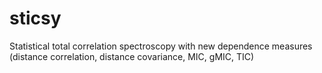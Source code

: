 # sticsy

Statistical total correlation spectroscopy with new dependence measures (distance correlation, distance covariance, MIC, gMIC, TIC)